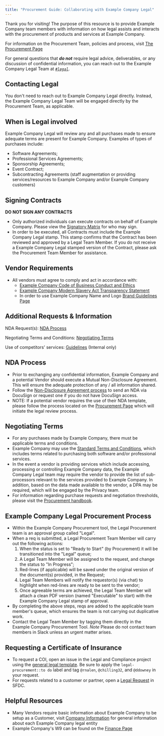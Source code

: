```yaml
---
title: "Procurement Guide: Collaborating with Example Company Legal"
---
```


Thank you for visiting! The purpose of this resource is to provide Example Company team members with information on how legal assists and interacts with the procurement of products and services at Example Company.

For information on the Procurement Team, policies and process, visit [The Procurement Page](/handbook/finance/procurement/)

For general questions that ***do not*** require legal advice, deliverables, or any discussion of confidential information, you can reach out to the Example Company Legal Team at *[`#legal`](https://example_company.slack.com/archives/legal)*.

## Contacting Legal

You don't need to reach out to Example Company Legal directly. Instead, the Example Company Legal Team will be engaged directly by the Procurement Team, as applicable.

## When is Legal involved

Example Company Legal will review any and all purchases made to ensure adequate terms are present for Example Company. Examples of types of purchases include:

- Software Agreements;
- Professional Services Agreements;
- Sponsorship Agreements;
- Event Contract;
- Subcontracting Agreements (staff augmentation or providing services/resources to Example Company and/or Example Company customers)

## Signing Contracts

**DO NOT SIGN ANY CONTRACTS**

- Only authorized individuals can execute contracts on behalf of Example Company. Please view the [Signatory Matrix](/handbook/finance/authorization-matrix/#authorization-matrix) for who may sign.
- In order to be executed, all Contracts must include the Example Company Legal stamp. This stamp confirms that the Contract has been reviewed and approved by a Legal Team Member. If you do not receive a Example Company Legal stamped version of the Contract, please ask the Procurement Team Member for assistance.

## Vendor Requirements

- All vendors must agree to comply and act in accordance with:
  - [Example Company Code of Business Conduct and Ethics](https://ir.example_company.com/static-files/7d8c7eb3-cb17-4d68-a607-1b7a1fa1c95d)
  - [Example Company Modern Slavery Act Transparency Statement](/handbook/legal/modern-slavery-act-transparency-statement/)
  - In order to use Example Company Name and Logo [Brand Guidelines Page](/handbook/marketing/brand-and-product-marketing/brand/brand-activation/trademark-guidelines/)

## Additional Requests & Information

NDA Request(s): [NDA Process](/handbook/legal/procurement-guide-collaborating-with-example_company-legal/#nda-process)

Negotiating Terms and Conditions: [Negotiating Terms](/handbook/legal/procurement-guide-collaborating-with-example_company-legal/#negotiating-terms)

Use of competitors' services: [Guidelines](https://internal.example_company.com/handbook/legal-and-corporate-affairs/legal-and-compliance/productguidance/) (Internal only)

## NDA Process

- Prior to exchanging any confidential information, Example Company and a potential Vendor should execute a Mutual Non-Disclosure Agreement. This will ensure the adequate protection of any / all information shared.
- Follow the [Non-Disclosure Agreement process](/handbook/legal/NDA/) to send an NDA via DocuSign or request one if you do not have DocuSign access.
- NOTE: If a potential vendor requires the use of their NDA template, please follow the process located on the [Procurement Page](/handbook/finance/procurement/) which will initiate the legal review process.

## Negotiating Terms

- For any purchases made by Example Company, there must be applicable terms and conditions.
- Example Company may use the [Standard Terms and Conditions](/handbook/finance/procurement/vendor-guidelines/#standard-vendor-terms-and-conditions), which includes terms related to purchasing both software and/or professional services.
- In the event a vendor is providing services which include accessing, processing or controlling Example Company data, the Example Company Legal team may require the vendor to provide the list of sub-processors relevant to the services provided to Example Company. In addition, based on the data made available to the vendor, a DPA may be required, which will be engaged by the Privacy team.
- For information regarding purchase requests and negotiation thresholds, please visit the [Procurement handbook](/handbook/finance/procurement/).

## Example Company Legal Procurement Process

- Within the Example Company Procurement tool, the Legal Procurement team is an approval group called "Legal".
- When a req is submitted, a Legal Procurement Team Member will carry out the following actions:
    1. When the status is set to "Ready to Start" (by Procurement) it will be transitioned into the "Legal" queue;
    1. A Legal Team Member will be assigned to the request, and change the status to "In Progress";
    1. Red-lines (if applicable) will be saved under the original version of the document(s) provided, in the Request;
    1. Legal Team Members will notify the requestor(s) (via chat) to highlight when red-lines are ready to be sent to the vendor;
    1. Once agreeable terms are achieved, the Legal Team Member will attach a clean PDF version (named "Executable" to start) with the Example Company Legal stamp of approval.
- By completing the above steps, reqs are added to the applicable team member's queue, which ensures the team is not carrying out duplicative work.
- Contact the Legal Team Member by tagging them directly in the Example Company Procurement Tool. *Note* Please do not contact team members in Slack unless an urgent matter arises.

## Requesting a Certificate of Insurance

- To request a COI, open an issue in the Legal and Compliance project using the [general legal template](https://example_company.com/example_company-com/legal-and-compliance/-/issues/new?issuable_template=general-legal-template&_gl=1*1aumr6r*_ga*MTc1Mjg0Mzg3NS4xNjc1NzE0NjA5*_ga_ENFH3X7M5Y*MTY3NjQ4OTU3Ny4xMC4xLjE2NzY0ODk2ODkuMC4wLjA). Be sure to apply the `legal-procurement::to do` label and tag `@rnalen`, `@chilling32`, and `@ddowney` in your request.
- For requests related to a customer or partner, open a [Legal Request](/handbook/legal/customer-negotiations/#how-to-reach-legal) in SFDC.

## Helpful Resources

- Many Vendors require basic information about Example Company to be setup as a Customer, visit [Company Information](https://example_company.com/example_company-com/finance/wikis/company-information) for general information about each Example Company legal entity
- Example Company's W9 can be found on the [Finance Page](/handbook/finance/#forms)

